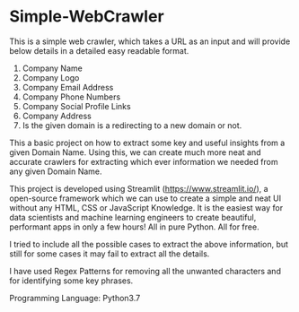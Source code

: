 # Simple-WebCrawler
This is a simple web crawler, which takes a URL as an input and will provide below details in a detailed easy readable format.
1. Company Name
2. Company Logo
3. Company Email Address
4. Company Phone Numbers
5. Company Social Profile Links
6. Company Address
7. Is the given domain is a redirecting to a new domain or not.

This a basic project on how to extract some key and useful insights from a given Domain Name. Using this, we can create much more neat and accurate crawlers for extracting which ever information we needed from any given Domain Name.

This project is developed using Streamlit (https://www.streamlit.io/), a open-source framework which we can use to create a simple and neat UI without any HTML, CSS or JavaScript Knowledge. It is the easiest way for data scientists and machine learning engineers to create beautiful, performant apps in only a few hours!  All in pure Python. All for free.

I tried to include all the possible cases to extract the above information, but still for some cases it may fail to extract all the details.

I have used Regex Patterns for removing all the unwanted characters and for identifying some key phrases.

Programming Language: Python3.7
